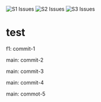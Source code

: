 ![S1 Issues](https://img.shields.io/badge/S1%20Issue-10-red)
![S2 Issues](https://img.shields.io/badge/S2%20Issues-20-orange)
![S3 Issues](https://img.shields.io/badge/S3%20Issues-30-yellow)

# test

f1: commit-1

main: commit-2

main: commit-3

main: commit-4

main: commot-5


